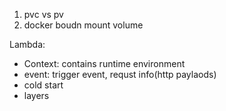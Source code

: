 1. pvc vs pv
2. docker boudn mount volume

Lambda:
- Context: contains runtime environment
- event: trigger event, requst info(http paylaods)
- cold start
- layers
